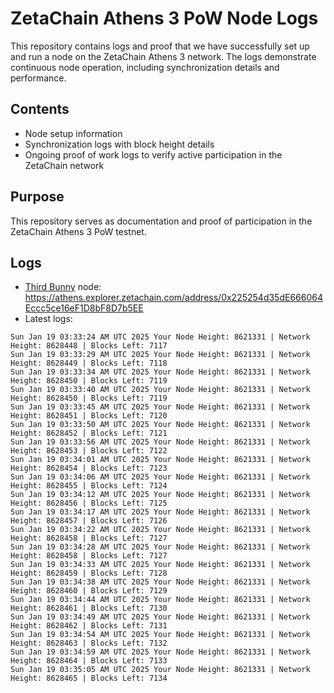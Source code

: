 # ZetaChain Athens 3 PoW Node Logs
This repository contains logs and proof that we have successfully set up and run a node on the ZetaChain Athens 3 network. The logs demonstrate continuous node operation, including synchronization details and performance.

## Contents
- Node setup information
- Synchronization logs with block height details
- Ongoing proof of work logs to verify active participation in the ZetaChain network

## Purpose
This repository serves as documentation and proof of participation in the ZetaChain Athens 3 PoW testnet.

## Logs

- [Third Bunny](https://thirdbunny.xyz/) node: https://athens.explorer.zetachain.com/address/0x225254d35dE666064Eccc5ce16eF1D8bF8D7b5EE
- Latest logs:
```
Sun Jan 19 03:33:24 AM UTC 2025 Your Node Height: 8621331 | Network Height: 8628448 | Blocks Left: 7117
Sun Jan 19 03:33:29 AM UTC 2025 Your Node Height: 8621331 | Network Height: 8628449 | Blocks Left: 7118
Sun Jan 19 03:33:34 AM UTC 2025 Your Node Height: 8621331 | Network Height: 8628450 | Blocks Left: 7119
Sun Jan 19 03:33:40 AM UTC 2025 Your Node Height: 8621331 | Network Height: 8628450 | Blocks Left: 7119
Sun Jan 19 03:33:45 AM UTC 2025 Your Node Height: 8621331 | Network Height: 8628451 | Blocks Left: 7120
Sun Jan 19 03:33:50 AM UTC 2025 Your Node Height: 8621331 | Network Height: 8628452 | Blocks Left: 7121
Sun Jan 19 03:33:56 AM UTC 2025 Your Node Height: 8621331 | Network Height: 8628453 | Blocks Left: 7122
Sun Jan 19 03:34:01 AM UTC 2025 Your Node Height: 8621331 | Network Height: 8628454 | Blocks Left: 7123
Sun Jan 19 03:34:06 AM UTC 2025 Your Node Height: 8621331 | Network Height: 8628455 | Blocks Left: 7124
Sun Jan 19 03:34:12 AM UTC 2025 Your Node Height: 8621331 | Network Height: 8628456 | Blocks Left: 7125
Sun Jan 19 03:34:17 AM UTC 2025 Your Node Height: 8621331 | Network Height: 8628457 | Blocks Left: 7126
Sun Jan 19 03:34:22 AM UTC 2025 Your Node Height: 8621331 | Network Height: 8628458 | Blocks Left: 7127
Sun Jan 19 03:34:28 AM UTC 2025 Your Node Height: 8621331 | Network Height: 8628458 | Blocks Left: 7127
Sun Jan 19 03:34:33 AM UTC 2025 Your Node Height: 8621331 | Network Height: 8628459 | Blocks Left: 7128
Sun Jan 19 03:34:38 AM UTC 2025 Your Node Height: 8621331 | Network Height: 8628460 | Blocks Left: 7129
Sun Jan 19 03:34:44 AM UTC 2025 Your Node Height: 8621331 | Network Height: 8628461 | Blocks Left: 7130
Sun Jan 19 03:34:49 AM UTC 2025 Your Node Height: 8621331 | Network Height: 8628462 | Blocks Left: 7131
Sun Jan 19 03:34:54 AM UTC 2025 Your Node Height: 8621331 | Network Height: 8628463 | Blocks Left: 7132
Sun Jan 19 03:34:59 AM UTC 2025 Your Node Height: 8621331 | Network Height: 8628464 | Blocks Left: 7133
Sun Jan 19 03:35:05 AM UTC 2025 Your Node Height: 8621331 | Network Height: 8628465 | Blocks Left: 7134
```
